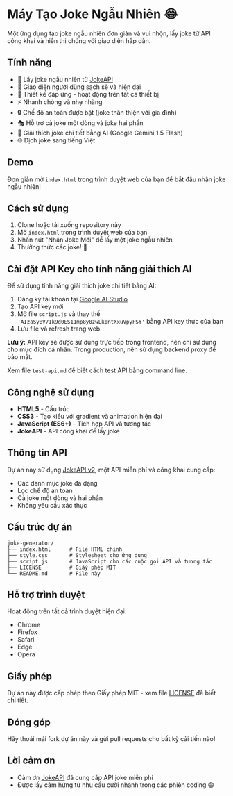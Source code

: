 # Máy Tạo Joke Ngẫu Nhiên 😂

Một ứng dụng tạo joke ngẫu nhiên đơn giản và vui nhộn, lấy joke từ API công khai và hiển thị chúng với giao diện hấp dẫn.

## Tính năng

- 🎲 Lấy joke ngẫu nhiên từ [JokeAPI](https://v2.jokeapi.dev)
- 🎨 Giao diện người dùng sạch sẽ và hiện đại
- 📱 Thiết kế đáp ứng - hoạt động trên tất cả thiết bị
- ⚡ Nhanh chóng và nhẹ nhàng
- 🔒 Chế độ an toàn được bật (joke thân thiện với gia đình)
- 🎭 Hỗ trợ cả joke một dòng và joke hai phần
- 🤖 Giải thích joke chi tiết bằng AI (Google Gemini 1.5 Flash)
- 🌐 Dịch joke sang tiếng Việt

## Demo

Đơn giản mở `index.html` trong trình duyệt web của bạn để bắt đầu nhận joke ngẫu nhiên!

## Cách sử dụng

1. Clone hoặc tải xuống repository này
2. Mở `index.html` trong trình duyệt web của bạn
3. Nhấn nút "Nhận Joke Mới" để lấy một joke ngẫu nhiên
4. Thưởng thức các joke! 🎉

## Cài đặt API Key cho tính năng giải thích AI

Để sử dụng tính năng giải thích joke chi tiết bằng AI:

1. Đăng ký tài khoản tại [Google AI Studio](https://makersuite.google.com/app/apikey)
2. Tạo API key mới
3. Mở file `script.js` và thay thế `'AIzaSyBV7Ik9d0ES11mp8y0zwLkpntXxuVpyFSY'` bằng API key thực của bạn
4. Lưu file và refresh trang web

**Lưu ý:** API key sẽ được sử dụng trực tiếp trong frontend, nên chỉ sử dụng cho mục đích cá nhân. Trong production, nên sử dụng backend proxy để bảo mật.

Xem file `test-api.md` để biết cách test API bằng command line.

## Công nghệ sử dụng

- **HTML5** - Cấu trúc
- **CSS3** - Tạo kiểu với gradient và animation hiện đại
- **JavaScript (ES6+)** - Tích hợp API và tương tác
- **JokeAPI** - API công khai để lấy joke

## Thông tin API

Dự án này sử dụng [JokeAPI v2](https://v2.jokeapi.dev/), một API miễn phí và công khai cung cấp:
- Các danh mục joke đa dạng
- Lọc chế độ an toàn
- Cả joke một dòng và hai phần
- Không yêu cầu xác thực

## Cấu trúc dự án

```
joke-generator/
├── index.html      # File HTML chính
├── style.css       # Stylesheet cho ứng dụng
├── script.js       # JavaScript cho các cuộc gọi API và tương tác
├── LICENSE         # Giấy phép MIT
└── README.md       # File này
```

## Hỗ trợ trình duyệt

Hoạt động trên tất cả trình duyệt hiện đại:
- Chrome
- Firefox
- Safari
- Edge
- Opera

## Giấy phép

Dự án này được cấp phép theo Giấy phép MIT - xem file [LICENSE](LICENSE) để biết chi tiết.

## Đóng góp

Hãy thoải mái fork dự án này và gửi pull requests cho bất kỳ cải tiến nào!

## Lời cảm ơn

- Cảm ơn [JokeAPI](https://jokeapi.dev/) đã cung cấp API joke miễn phí
- Được lấy cảm hứng từ nhu cầu cười nhanh trong các phiên coding 😄
